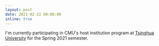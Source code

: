 ```yaml
---
layout: post
date: 2021-02-22 00:00:00
inline: true
---
```


I'm currently participating in CMU's host institution program at [Tsinghua University](https://www.tsinghua.edu.cn/en/index.htm) for the Spring 2021 semester.

